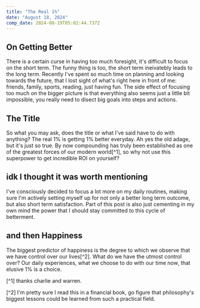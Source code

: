 ```yaml
---
title: "The Real 1%"
date: "August 18, 2024"
comp_date: 2024-08-19T05:02:44.737Z
---
```


## On Getting Better

There is a certain curse in having too much foresight, it's difficult to focus on the short term. The funny thing is too, the short term ineivatebly leads to the long term.
Recently I've spent so much time on planning and looking towards the future, that I lost sight of what's right here in front of me: friends, family, sports, reading, just having fun.
The side effect of focusing too much on the bigger picture is that everything also seems just a little bit impossible, you really need to disect big goals into steps and actions.

## The Title

So what you may ask, does the title or what I've said have to do with anything? The real 1% is getting 1% better everyday. Ah yes the old adage, but it's just so true. By now
compounding has truly been established as one of the greatest forces of our modern world[^1], so why not use this superpower to get incredible ROI on yourself?

## idk I thought it was worth mentioning

I've consciously decided to focus a lot more on my daily routines, making sure I'm actively setting myself up for not only a better long term outcome, but also short term satisfaction.
Part of this post is also just cementing in my own mind the power that I should stay committed to this cycle of betterment.

## and then Happiness

The biggest predictor of happiness is the degree to which we observe that we have control over our lives[^2]. What do we have the utmost control over? Our daily experiences, what we
choose to do with our time *now*, that elusive 1% is a choice.

[^1] thanks charlie and warren.

[^2] I'm pretty sure I read this in a financial book, go figure that philosophy's biggest lessons could be learned from such a practical field.